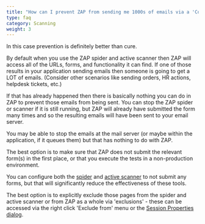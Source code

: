 ```yaml
---
title: "How can I prevent ZAP from sending me 1000s of emails via a 'Contact Us' form?"
type: faq
category: Scanning
weight: 3
---
```


In this case prevention is definitely better than cure.

By default when you use the ZAP spider and active scanner then ZAP will access
all of the URLs, forms, and functionality it can find. If one of those results
in your application sending emails then someone is going to get a LOT of
emails. (Consider other scenarios like sending orders, HR actions, helpdesk
tickets, etc.)

If that has already happened then there is basically nothing you can do in ZAP
to prevent those emails from being sent. You can stop the ZAP spider or
scanner if it is still running, but ZAP will already have submitted the form
many times and so the resulting emails will have been sent to your email
server.

You may be able to stop the emails at the mail server (or maybe within the
application, if it queues them) but that has nothing to do with ZAP.

The best option is to make sure that ZAP does not submit the relevant form(s)
in the first place, or that you execute the tests in a non-production
environment.

You can configure both the [spider](/docs/desktop/ui/dialogs/options/spider/) and [active scanner](/docs/desktop/ui/dialogs/options/ascaninput/) to not submit any forms,
but that will significantly reduce the effectiveness of these tools.

The best option is to explicitly exclude those pages from the spider and
active scanner or from ZAP as a whole via 'exclusions' - these can be accessed
via the right click 'Exclude from' menu or the [Session Properties dialog](/docs/desktop/ui/dialogs/session/).
